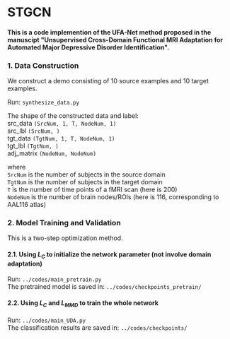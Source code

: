 # STGCN

#### This is a code implemention of the UFA-Net method proposed in the manuscipt "Unsupervised Cross-Domain Functional MRI Adaptation for Automated Major Depressive Disorder Identification".


### 1. Data Construction
We construct a demo consisting of 10 source examples and 10 target examples.

Run: `synthesize_data.py`<br>

The shape of the constructed data and label:<br>
src_data `(SrcNum, 1, T, NodeNum, 1)`<br>
src_lbl `(SrcNum, )`<br>
tgt_data `(TgtNum, 1, T, NodeNum, 1)`<br>
tgt_lbl `(TgtNum, )`<br>
adj_matrix `(NodeNum, NodeNum)`<br>

where<br>
`SrcNum` is the number of subjects in the source domain<br>
`TgtNum` is the number of subjects in the target domain<br>
`T` is the number of time points of a fMRI scan (here is 200)<br>
`NodeNum` is the number of brain nodes/ROIs (here is 116, corresponding to AAL116 atlas)<br>

### 2. Model Training and Validation
This is a two-step optimization method.

#### 2.1. Using $L_{C}$ to initialize the network parameter (not involve domain adaptation)<br>
Run: `../codes/main_pretrain.py`<br>
The pretrained model is saved in: `../codes/checkpoints_pretrain/`

#### 2.2. Using $L_{C}$ and $L_{MMD}$ to train the whole network<br>
Run: `../codes/main_UDA.py`<br>
The classification results are saved in: `../codes/checkpoints/`


